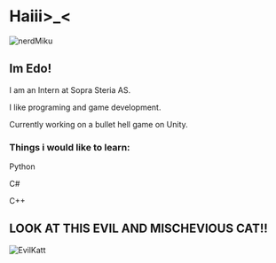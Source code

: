 <h1>Haiii>_<</h1>
  
![nerdMiku](https://github.com/EduardoVLM/EduardoVLM/assets/144334218/e83d0eea-8d18-4405-b25e-4c687613746e)


<h2>Im Edo!</h2>

I am an Intern at Sopra Steria AS.

I like programing and game development.

Currently working on a bullet hell game on Unity.

<h3>Things i would like to learn:</h3>

Python

C#

C++


<h2>LOOK AT THIS EVIL AND MISCHEVIOUS CAT!!</h2>

![EvilKatt](https://github.com/EduardoVLM/EduardoVLM/assets/144334218/ec6f2125-e78d-47b7-a0a2-71d58d6bddfa)
